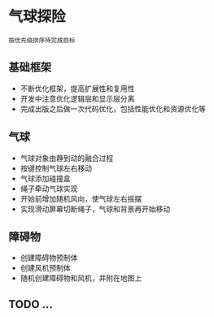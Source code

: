 ﻿# 气球探险

`按优先级排序待完成目标`

## 基础框架

- 不断优化框架，提高扩展性和复用性
- 开发中注意优化逻辑层和显示层分离
- 完成出版之后做一次代码优化，包括性能优化和资源优化等

## 气球

- 气球对象由静到动的融合过程
- 按键控制气球左右移动
- 气球添加碰撞盒
- 绳子牵动气球实现
- 开始前增加随机风向，使气球左右摇摆
- 实现滑动屏幕切断绳子，气球和背景再开始移动

## 障碍物

- 创建障碍物预制体
- 创建风机预制体
- 随机创建障碍物和风机，并附在地图上

## TODO ... 